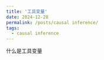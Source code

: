 ```yaml
---
title: '工具变量'
date: 2024-12-28
permalink: /posts/causal inference/
tags:
  - causal inference
---
```

什么是工具变量
